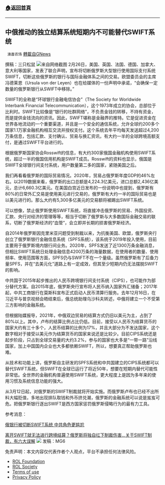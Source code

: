###  [:house:返回首頁](https://github.com/ourhimalayas/txt)
---


## 中俄推动的独立结算系统短期内不可能替代SWIFT系统
` 澳喜农场` [轉載自GNews](https://gnews.org/zh-hans/2110100/)

撰稿：三只松鼠
![](https://assets.gnews.org/wp-content/uploads/2022/03/7D62900D-01B4-4CF7-A971-856F87E1498E.jpeg)来自网络截图
2月26日，美国、英国、法国、德国、加拿大、意大利等国家，发表了联合声明，宣布将切断俄罗斯大型银行使用国际支付系统SWIFT，切断这些俄罗斯的银行与国际金融体系之间的交易。欧盟委员会的主席冯德莱恩（Ursula von der Leyen）也在给媒体的一份声明中承诺，“会确保一定数量的俄罗斯银行从SWIFT中移除。”

SWIFT的全称是“环球银行金融电信协会”（The Society for Worldwide Interbank Financial Telecommunication），这个1973年成立的协会，总部位于比利时。SWIFT比较像是“银行的社群网络”，不负责金钱的转移，不持有资金，而是提供金钱流向的资讯。因此，SWIFT堪称是金融界的推特。它是促进资金在世界各地流动的一个重要渠道，并且是一个安全的通信系统，允许全球约200多个国家1.1万家金融机构相互交流并授权支付。这个系统去年平均每天发送超过4,200万条信息，包括汇款、支付确认、贸易与换汇资讯，有大约一半的全球跨境高额支付，是通过SWIFT平台进行的。

根据俄罗斯国家协会Rosswift的信息，有大约300家俄国金融机构使用SWIFT系统，超过一半的俄国信用机构是SWIFT成员。Rosswift的资料也显示，俄国是SWIFT全球银行间支付系统，用户数量第二多的国家，紧随美国之后。

我们再看看俄罗斯的国际贸易情况。2020年，贸易占俄罗斯年度GDP的46%左右。以2019数据来看，俄罗斯的出口总额是4,224.3亿美元，进口总额2,436亿美元，总计6,660.3亿美元。在美国白宫近日发布的一份说明中也提到，俄罗斯有80%的日常外汇交易是使用美元进行交易的，俄罗斯有大约一半的国际贸易也是以美元进行的。那么大约有5,300多亿美元的交易额将被踢出SWIFT系统。

可以想像，禁止俄罗斯使用SWIFT系统，将直接冲击俄罗斯的贸易、外国投资、汇款、央行对经济的管理等等，相当于切断了俄罗斯与大多数国际金融交易的联系，切断了俄罗斯经济的“血管”，会立即并长期的损害俄罗斯经济。

自2014年俄罗斯因克里米亚问题受到制裁以来，为抗衡美国、欧盟，俄罗斯央行创立了俄罗斯银行金融信息系统（SPFS系统），该系统于2019年投入使用，目前主要用于俄罗斯境内银行间业务。2020年，SPFS发送了近1300万条金融消息，但相比SWIFT系统日处理金融信息4200万条的海量数据，在使用者的数量、使用频率、使用范围等方面，SPFS仍与SWIFT不在一个量级。虽然俄罗斯有了后备力量SPFS，并在“去美元化”道路上有一定成效，但其至少短期内仍无法摆脱SWIFT的影响。

中共国于2015年起步推出的人民币跨境银行间支付系统（CIPS），也可能作为部分替代方案。自2015年底，俄罗斯央行宣布将人民币纳入国家外汇储备；2017年起，中共工商银行在莫斯科宣布正式启动人民币清算行服务。去年12月16日，在习近平与普京视频会晤结束后，俄总统助理乌沙科夫转述，中俄将建立一个不受第三方影响的金融系统。

但根据陆媒报导，2021年，中俄双边贸易的结算方式仍旧以美元为主，占到了80%以上。其中，卢布的结算比例占比仍低。目前，接受以人民币为结算货币的国家大约有三十多个，人民币结算的比例为17%，并且大部分为不发达国家，这个数字相对于接受以美元作为结算货币的国家来说还是比较少。目前CIPS系统还是起步阶段，只占到全球交易量的大约3.2%，参与的国家也大多是“一带一路”沿线国家，加上中国国内企业也大多都依赖SWIFT，所以，想要真正帮助俄罗斯也难。

从技术和功能上讲，俄罗斯自主研发的SPFS系统和中共国建立的CIPS系统都可以替代SWIFT系统，但SWIFT在全球已运行了将近50年，想要在短期内替代可能性非常低。全世界的金融机构普遍使用SWIFT系统，更大程度上是因为多年来的使用习惯及系统信息功能的强大。

从3月12日起，对俄罗斯的SWIFT制裁就将开始实施。而俄罗斯卢布也已经不出所料大幅贬值，多地出现排队取钱和外币挤兑潮，俄罗斯的金融系统可以说是岌岌可危。把俄罗斯银行逐出SWIFT是西方国家惩罚俄罗斯侵略行为的最有力工具。

参考消息：

[俄银行被切断SWIFT系统 中共角色更尴尬](https://www.epochtimes.com/gb/22/2/27/n13609576.htm)

[离开SWIFT就无法进行跨境结算？俄罗斯将独自扛下制裁伤害…关于SWIFT制裁，有六大误解](http://news.hexun.com/2022-03-03/205418443.html?from=rss)
![](https://assets.gnews.org/wp-content/uploads/2022/03/澳喜图标2-1.jpg)
发稿：MG6

 

免责声明：本文内容仅代表作者个人观点，平台不承担任何法律风险。

- [ROL Foundation](https://rolfoundation.org/)
- [ROL Society](https://rolsociety.org/)
- [Terms of use](https://gnews.org/terms-of-use-3/)
- [Privacy Policy](https://gnews.org/privacy-policy/)

